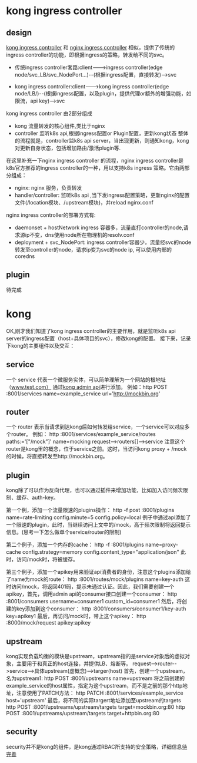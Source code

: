 # kong ingress controller

## design

[kong ingress controller](https://github.com/Kong/kubernetes-ingress-controller) 和 [nginx ingress controller](https://github.com/kubernetes/ingress-nginx) 相似，提供了传统的ingress controller的功能，即根据ingress的策略，转发给不同的svc。

* 传统ingress controller套路:client--->ingress controller(edge node/svc_LB/svc_NodePort...)--(根据ingress配置，直接转发)-->svc

* kong ingress controller:client--->kong ingress controller(edge node/LB/)--(根据ingress配置，以及plugin，提供代理or额外的增强功能，如限流，api key)-->svc

kong ingress controller 由2部分组成

* kong 流量转发的核心组件,类比于nginx
* controller 监听k8s api,根据ingress配置or Plugin配置，更新kong状态
整体的流程就是，controller监k8s api server，当出现更新，则通知kong，kong对更新自身状态，包括增加路由/激活plugin等.

在这里补充一下nginx ingress controller 的流程，nginx ingress controller是k8s官方推荐的ingress controller的一种，用以支持k8s ingress 策略。它由两部分组成：

* nginx: nginx 服务，负责转发
* handler/controller: 监听k8s api ,当下发ingress配置策略，更新nginx的配置文件(/location模块、/upstream模块)，并reload nginx.conf

nginx ingress controller的部署方式有:
* daemonset + hostNetwork ingress 容器多，流量直打controller的node,请求源ip不变，dns使用node所在物理机的resolv.conf
* deployment + svc_NodePort: ingress controller容器少，流量经svc的node转发至controller的node，请求ip变为svc的node ip, 可以使用内部的coredns

## plugin

待完成

# kong

OK,刚才我们知道了kong ingress controller的主要作用，就是监听k8s api server的ingress配置（host+具体项目的svc），修改kong的配置。
接下来，记录下kong的主要组件以及交互：

## service

一个 service 代表一个微服务实体，可以简单理解为一个网站的根地址（www.test.com） 通过[kong admin api](https://docs.konghq.com/2.0.x/admin-api/)进行添加。
例如：http POST :8001/services name=example_service url='http://mockbin.org'

## router

一个 router 表示当请求到达kong后如何转发给service，一个service可以对应多个router。
例如： http :8001/services/example_service/routes paths:='["/mock"]' name=mocking
request-->routers[]-->service
注意这个router是kong里的概念，位于service之前。这时，当访问kong proxy + /mock的时候，将直接转发至http://mockbin.org。

## plugin

kong除了可以作为反向代理，也可以通过插件来增加功能，比如加入访问频次限制、缓存、auth-key。

第一个例，添加一个流量限速的plugins操作：
http -f post :8001/plugins name=rate-limiting config.minute=5 config.policy=local
例子中通过api添加了一个限速的plugin，此时，当继续访问上文中的/mock，高于频次限制将返回提示信息。(思考一下怎么做单个service/router的限制)

第二个例子，添加一个内存的cache：
http -f :8001/plugins name=proxy-cache config.strategy=memory config.content_type="application/json"
此时，访问/mock时，将被缓存。

第三个例子，添加一个apikey用来验证api消费者的身份，注意这个plugins添加给了name为mock的route： 
http :8001/routes/mock/plugins name=key-auth
这时访问/mock，将返回401码，提示未通过认证。因此，我们需要创建一个apikey，首先，调用admin api的consumer接口创建一个consumer：
http :8001/consumers username=consumer1 custom_id=consumer1
然后，将创建的key添加到这个consumer：
http :8001/consumers/consumer1/key-auth key=apikey1
最后，再访问/mock时，带上这个apikey：
http :8000/mock/request apikey:apikey

## upstream

kong实现负载均衡的模块是upstream，upstream指的是service对象后的虚拟对象，主要用于和真正的host连接，并提供LB、熔断等。
request-->router-->service-->具体upstream(虚概念)-->targer(host)
首先，创建一个upstream，名为upstream1:
http POST :8001/upstreams name=upstream
将之前创建的example_service的host属性，指定为这个upstream，而不是之前的那个http地址，注意使用了PATCH方法：
http PATCH :8001/services/example_service host='upstream'
最后，将不同的实际targert地址添加至upstream的targets
http POST :8001/upstreams/upstream/targets target=mockbin.org:80
http POST :8001/upstreams/upstream/targets target=httpbin.org:80

## security

security并不是kong的组件，是kong通过RBAC所支持的安全策略，详细信息[待完善](https://docs.konghq.com/getting-started-guide/latest/manage-teams/)

## 
